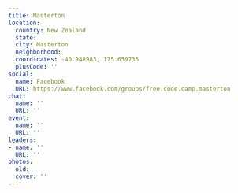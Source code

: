 ```yaml
---
title: Masterton
location:
  country: New Zealand
  state: 
  city: Masterton
  neighborhood: 
  coordinates: -40.948983, 175.659735
  plusCode: ''
social:
  name: Facebook
  URL: https://www.facebook.com/groups/free.code.camp.masterton
chat:
  name: ''
  URL: ''
event:
  name: ''
  URL: ''
leaders:
- name: ''
  URL: ''
photos:
  old: 
  cover: ''
---
```

